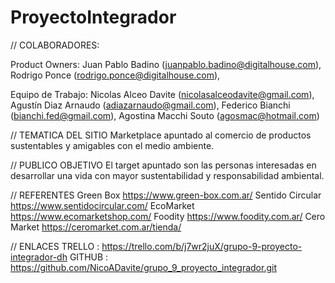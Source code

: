 # ProyectoIntegrador

// COLABORADORES:

Product Owners:
Juan Pablo Badino       (juanpablo.badino@digitalhouse.com),
Rodrigo Ponce           (rodrigo.ponce@digitalhouse.com),


Equipo de Trabajo: 
Nicolas Alceo Davite    (nicolasalceodavite@gmail.com),
Agustín Diaz Arnaudo    (adiazarnaudo@gmail.com),
Federico Bianchi        (bianchi.fed@gmail.com),
Agostina Macchi Souto   (agosmac@hotmail.com)


// TEMATICA DEL SITIO
Marketplace apuntado al comercio de productos sustentables y amigables con el medio ambiente.

// PUBLICO OBJETIVO
El target apuntado son las personas interesadas en desarrollar una vida con mayor sustentabilidad y responsabilidad ambiental.

// REFERENTES
Green Box           https://www.green-box.com.ar/
Sentido Circular    https://www.sentidocircular.com/
EcoMarket https://www.ecomarketshop.com/
Foodity https://www.foodity.com.ar/
Cero Market https://ceromarket.com.ar/tienda/

// ENLACES
TRELLO : https://trello.com/b/j7wr2juX/grupo-9-proyecto-integrador-dh
GITHUB : https://github.com/NicoADavite/grupo_9_proyecto_integrador.git
